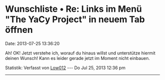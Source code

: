 Wunschliste • Re: Links im Menü \"The YaCy Project\" in neuem Tab öffnen
========================================================================

Date: 2013-07-25 13:36:20

Ah! OK! Jetzt verstehe ich, worauf du hinaus willst und unterstütze
hiermit deinen Wunsch! Kann es leider gerade jetzt im Moment nicht
einbauen.

Statistik: Verfasst von
[Low012](http://forum.yacy-websuche.de/memberlist.php?mode=viewprofile&u=62)
--- Do Jul 25, 2013 12:36 pm

------------------------------------------------------------------------

